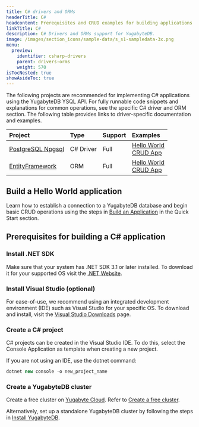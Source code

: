 ```yaml
---
title: C# drivers and ORMs
headerTitle: C#
headcontent: Prerequisites and CRUD examples for building applications in C#.
linkTitle: C#
description: C# Drivers and ORMs support for YugabyteDB.
image: /images/section_icons/sample-data/s_s1-sampledata-3x.png
menu:
  preview:
    identifier: csharp-drivers
    parent: drivers-orms
    weight: 570
isTocNested: true
showAsideToc: true
---
```

The following projects are recommended for implementing C# applications using the YugabyteDB YSQL API. For fully runnable code snippets and explanations for common operations, see the specific C# driver and ORM section. The following table provides links to driver-specific documentation and examples.

| Project | Type | Support | Examples |
| :------ | :--- | :-------| :------- |
| [PostgreSQL Npgsql](postgres-npgsql) | C# Driver | Full | [Hello World](/preview/quick-start/build-apps/csharp/ysql) <br />[CRUD App](postgres-npgsql) |
| [EntityFramework](entityframework) | ORM |  Full | [Hello World](/preview/quick-start/build-apps/csharp/ysql-entity-framework/) <br />[CRUD App](entityframework) |

## Build a Hello World application

Learn how to establish a connection to a YugabyteDB database and begin basic CRUD operations using the steps in [Build an Application](/preview/quick-start/build-apps/csharp/ysql) in the Quick Start section.

## Prerequisites for building a C# application

### Install .NET SDK

Make sure that your system has .NET SDK 3.1 or later installed. To download it for your supported OS visit the [.NET Website](https://dotnet.microsoft.com/en-us/download).

### Install Visual Studio (optional)

For ease-of-use, we recommend using an integrated development environment (IDE) such as Visual Studio for your specific OS. To download and install, visit the [Visual Studio Downloads](https://visualstudio.microsoft.com/downloads/) page.

### Create a C# project

C# projects can be created in the Visual Studio IDE. To do this, select the Console Application as template when creating a new project.

If you are not using an IDE, use the dotnet command:

```csharp
dotnet new console -o new_project_name
```

### Create a YugabyteDB cluster

Create a free cluster on [Yugabyte Cloud](https://www.yugabyte.com/cloud/). Refer to [Create a free cluster](../../yugabyte-cloud/cloud-basics/create-clusters-free/).

Alternatively, set up a standalone YugabyteDB cluster by following the steps in [Install YugabyteDB](/preview/quick-start/install/macos).
